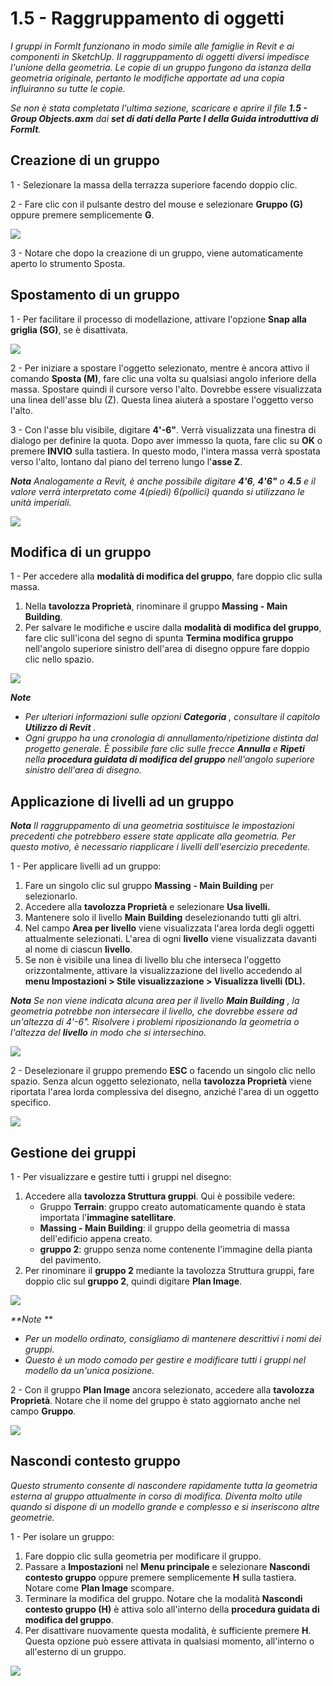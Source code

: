 # 1.5 - Raggruppamento di oggetti

_I gruppi in FormIt funzionano in modo simile alle famiglie in Revit e ai componenti in SketchUp. Il raggruppamento di oggetti diversi impedisce l'unione della geometria. Le copie di un gruppo fungono da istanza della geometria originale, pertanto le modifiche apportate ad una copia influiranno su tutte le copie._

_Se non è stata completata l'ultima sezione, scaricare e aprire il file_ _**1.5 - Group Objects.axm**_ _dai_ _**set di dati della Parte I della Guida introduttiva di FormIt**._

## **Creazione di un gruppo**

1 - Selezionare la massa della terrazza superiore facendo doppio clic.

2 - Fare clic con il pulsante destro del mouse e selezionare **Gruppo \(G\)** oppure premere semplicemente **G**.

![](../../.gitbook/assets/0%20%281%29.jpeg)

3 - Notare che dopo la creazione di un gruppo, viene automaticamente aperto lo strumento Sposta.

## **Spostamento di un gruppo**

1 - Per facilitare il processo di modellazione, attivare l'opzione **Snap alla griglia \(SG\)**, se è disattivata.

![](../../.gitbook/assets/1%20%2814%29.png)

2 - Per iniziare a spostare l'oggetto selezionato, mentre è ancora attivo il comando **Sposta \(M\)**, fare clic una volta su qualsiasi angolo inferiore della massa. Spostare quindi il cursore verso l'alto. Dovrebbe essere visualizzata una linea dell'asse blu \(Z\). Questa linea aiuterà a spostare l'oggetto verso l'alto.

3 - Con l'asse blu visibile, digitare **4'-6"**. Verrà visualizzata una finestra di dialogo per definire la quota. Dopo aver immesso la quota, fare clic su **OK** o premere **INVIO** sulla tastiera. In questo modo, l'intera massa verrà spostata verso l'alto, lontano dal piano del terreno lungo l'**asse Z**.

_**Nota**_ _Analogamente a Revit, è anche possibile digitare_ _**4'6**,_ _**4'6"**_ _o_ _**4.5** e il valore verrà interpretato come 4\(piedi\) 6\(pollici\) quando si utilizzano le unità imperiali._

![](../../.gitbook/assets/2%20%282%29.png)

## **Modifica di un gruppo**

1 - Per accedere alla **modalità di modifica del gruppo**, fare doppio clic sulla massa.

1. Nella **tavolozza Proprietà**, rinominare il gruppo **Massing - Main Building**.
2. Per salvare le modifiche e uscire dalla **modalità di modifica del gruppo**, fare clic sull'icona del segno di spunta **Termina modifica gruppo** nell'angolo superiore sinistro dell'area di disegno oppure fare doppio clic nello spazio.

![](../../.gitbook/assets/3%20%2812%29.png)

_**Note**_

* _Per ulteriori informazioni sulle opzioni_ _**Categoria**_ _, consultare il capitolo_ _**Utilizzo di Revit**_ _._‌
* _Ogni gruppo ha una cronologia di annullamento/ripetizione distinta dal progetto generale. È possibile fare clic sulle frecce_ _**Annulla**_ _e_ _**Ripeti**_ _nella_ _**procedura guidata di modifica del gruppo**_ _nell'angolo superiore sinistro dell'area di disegno._

## **Applicazione di livelli ad un gruppo**

_**Nota**_ _Il raggruppamento di una geometria sostituisce le impostazioni precedenti che potrebbero essere state applicate alla geometria. Per questo motivo, è necessario riapplicare i livelli dell'esercizio precedente._

1 - Per applicare livelli ad un gruppo:

1. Fare un singolo clic sul gruppo **Massing** **- Main Building** per selezionarlo.
2. Accedere alla **tavolozza Proprietà** e selezionare **Usa livelli.**
3. Mantenere solo il livello **Main Building** deselezionando tutti gli altri.
4. Nel campo **Area per livello** viene visualizzata l'area lorda degli oggetti attualmente selezionati. L'area di ogni **livello** viene visualizzata davanti al nome di ciascun **livello**.
5. Se non è visibile una linea di livello blu che interseca l'oggetto orizzontalmente, attivare la visualizzazione del livello accedendo al **menu Impostazioni &gt; Stile visualizzazione &gt; Visualizza livelli \(DL\).**

_**Nota** Se non viene indicata alcuna area per il livello_ _**Main Building**_ _, la geometria potrebbe non intersecare il livello, che dovrebbe essere ad un'altezza di 4'-6". Risolvere i problemi riposizionando la geometria o l'altezza del_ _**livello**_ _in modo che si intersechino._

![](../../.gitbook/assets/levels-to-groups.png)

2 - Deselezionare il gruppo premendo **ESC** o facendo un singolo clic nello spazio. Senza alcun oggetto selezionato, nella **tavolozza Proprietà** viene riportata l'area lorda complessiva del disegno, anziché l'area di un oggetto specifico.

![](../../.gitbook/assets/5%20%2815%29.png)

## **Gestione dei gruppi**

1 - Per visualizzare e gestire tutti i gruppi nel disegno:

1. Accedere alla **tavolozza Struttura gruppi**. Qui è possibile vedere:
   * Gruppo **Terrain**: gruppo creato automaticamente quando è stata importata l'**immagine satellitare**.
   * **Massing - Main Building**: il gruppo della geometria di massa dell'edificio appena creato.
   * **gruppo 2**: gruppo senza nome contenente l'immagine della pianta del pavimento.
2. Per rinominare il **gruppo 2** mediante la tavolozza Struttura gruppi, fare doppio clic sul **gruppo 2**, quindi digitare **Plan Image**.

![](../../.gitbook/assets/6%20%284%29.png)

_**Note **_

* _Per un modello ordinato, consigliamo di mantenere descrittivi i nomi dei gruppi._
* _Questo è un modo comodo per gestire e modificare tutti i gruppi nel modello da un'unica posizione._

2 - Con il gruppo **Plan Image** ancora selezionato, accedere alla **tavolozza Proprietà**. Notare che il nome del gruppo è stato aggiornato anche nel campo **Gruppo**.

![](../../.gitbook/assets/7.png)

## **Nascondi contesto gruppo**

_Questo strumento consente di nascondere rapidamente tutta la geometria esterna al gruppo attualmente in corso di modifica. Diventa molto utile quando si dispone di un modello grande e complesso e si inseriscono altre geometrie._

1 - Per isolare un gruppo:

1. Fare doppio clic sulla geometria per modificare il gruppo.
2. Passare a **Impostazioni** nel **Menu principale** e selezionare **Nascondi contesto gruppo** oppure premere semplicemente **H** sulla tastiera. Notare come **Plan Image** scompare.
3. Terminare la modifica del gruppo. Notare che la modalità **Nascondi contesto gruppo \(H\)** è attiva solo all'interno della **procedura guidata di modifica del gruppo**.
4. Per disattivare nuovamente questa modalità, è sufficiente premere **H**. Questa opzione può essere attivata in qualsiasi momento, all'interno o all'esterno di un gruppo.

![](../../.gitbook/assets/8%20%285%29.png)

